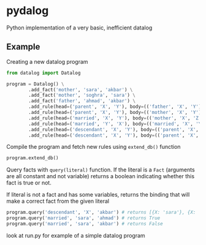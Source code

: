 # pydalog
Python implementation of a very basic, inefficient datalog


## Example
Creating a new datalog program
```python
from datalog import Datalog

program = Datalog() \
        .add_fact('mother', 'sara', 'akbar') \
        .add_fact('mother', 'soghra', 'sara') \
        .add_fact('father', 'ahmad', 'akbar') \
        .add_rule(head=('parent', 'X', 'Y'), body=(('father', 'X', 'Y'),)) \
        .add_rule(head=('parent', 'X', 'Y'), body=(('mother', 'X', 'Y'),)) \
        .add_rule(head=('married', 'X', 'Y'), body=(('mother', 'X', 'Z'), ('father', 'Y', 'Z'))) \
        .add_rule(head=('married', 'Y', 'X'), body=(('married', 'X', 'Y'),)) \
        .add_rule(head=('descendant', 'X', 'Y'), body=(('parent', 'X', 'Y'),)) \
        .add_rule(head=('descendant', 'X', 'Y'), body=(('parent', 'X', 'Z'), ('parent', 'Z', 'Y')))
```

Compile the program and fetch new rules using `extend_db()` function
```python
program.extend_db()
```

Query facts with `query(literal)` function. If the literal is a `Fact` (arguments are all constant and not variable) returns a boolean indicating whether this fact is true or not.

If literal is not a fact and has some variables, returns the binding that will make a correct fact from the given literal
```python
program.query('descendant', 'X', 'akbar') # returns [{X: 'sara'}, {X: 'ahmad'}, {X: 'soghra'}]
program.query('married', 'sara', 'ahmad') # returns True
program.query('married', 'sara', 'akbar') # returns False

```


look at run.py for example of a simple datalog program

